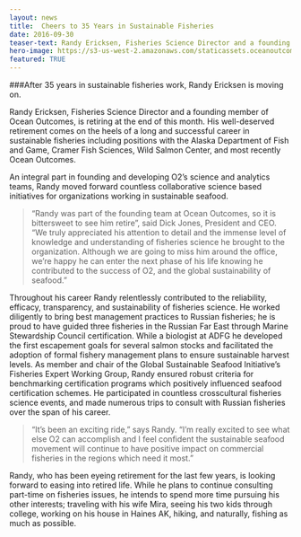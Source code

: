 ```yaml
---
layout: news
title:  Cheers to 35 Years in Sustainable Fisheries
date: 2016-09-30
teaser-text: Randy Ericksen, Fisheries Science Director and a founding member of Ocean Outcomes, is retiring at the end of this month.
hero-image: https://s3-us-west-2.amazonaws.com/staticassets.oceanoutcomes.org/news+and+analysis/hero+images/randy-retirement-hero.jpg
featured: TRUE
---
```

###After 35 years in sustainable fisheries work, Randy Ericksen is moving on.

Randy Ericksen, Fisheries Science Director and a founding member of Ocean Outcomes, is retiring at the end of this month. His well-deserved retirement comes on the heels of a long and successful career in sustainable fisheries including positions with the Alaska Department of Fish and Game, Cramer Fish Sciences, Wild Salmon Center, and most recently Ocean Outcomes.

An integral part in founding and developing O2’s science and analytics teams, Randy moved forward countless collaborative science based initiatives for organizations working in sustainable seafood.

> “Randy was part of the founding team at Ocean Outcomes, so it is bittersweet to see him retire”, said Dick Jones, President and CEO. “We truly appreciated his attention to detail and the immense level of knowledge and understanding of fisheries science he brought to the organization. Although we are going to miss him around the office, we’re happy he can enter the next phase of his life knowing he contributed to the success of O2, and the global sustainability of seafood.”

Throughout his career Randy relentlessly contributed to the reliability, efficacy, transparency, and sustainability of fisheries science. He worked diligently to bring best management practices to Russian fisheries; he is proud to have guided three fisheries in the Russian Far East through Marine Stewardship Council certification. While a biologist at ADFG he developed the first escapement goals for several salmon stocks and facilitated the adoption of formal fishery management plans to ensure sustainable harvest levels. As member and chair of the Global Sustainable Seafood Initiative’s Fisheries Expert Working Group, Randy ensured robust criteria for benchmarking certification programs which positively influenced seafood certification schemes. He participated in countless crosscultural fisheries science events, and made numerous trips to consult with Russian fisheries over the span of his career.

> “It’s been an exciting ride,” says Randy. “I’m really excited to see what else O2 can accomplish and I feel confident the sustainable seafood movement will continue to have positive impact on commercial fisheries in the regions which need it most.”

Randy, who has been eyeing retirement for the last few years, is looking forward to easing into retired life. While he plans to continue consulting part-time on fisheries issues, he intends to spend more time pursuing his other interests; traveling with his wife Mira, seeing his two kids through college, working on his house in Haines AK, hiking, and naturally, fishing as much as possible.
